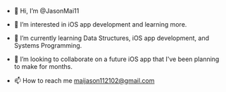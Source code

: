 - 👋 Hi, I’m @JasonMai11
- 👀 I’m interested in iOS app development and learning more.
- 🌱 I’m currently learning Data Structures, iOS app development, and Systems Programming.

- 💞️ I’m looking to collaborate on a future iOS app that I've been planning to make for months.
- 📫 How to reach me maijason112102@gmail.com

<!---
JasonMai11/JasonMai11 is a ✨ special ✨ repository because its `README.md` (this file) appears on your GitHub profile.
You can click the Preview link to take a look at your changes.
--->
